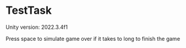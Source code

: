 # TestTask
Unity version: 2022.3.4f1

Press space to simulate game over if it takes to long to finish the game
